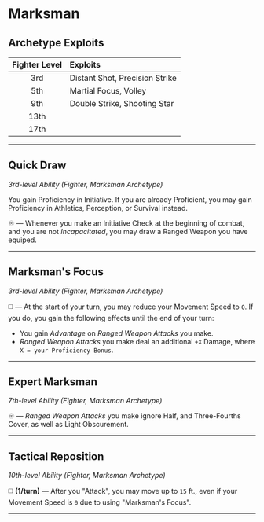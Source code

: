 # Marksman

## Archetype Exploits

| Fighter Level | Exploits                       |
|:-------------:|:-------------------------------|
|      3rd      | Distant Shot, Precision Strike |
|      5th      | Martial Focus, Volley          |
|      9th      | Double Strike, Shooting Star   |
|     13th      |                                |
|     17th      |                                |

---

## Quick Draw
*3rd-level Ability (Fighter, Marksman Archetype)*  

You gain Proficiency in Initiative. If you are already Proficient, you may gain Proficiency in Athletics, Perception, or Survival instead.

♾️ — Whenever you make an Initiative Check at the beginning of combat, and you are not *Incapacitated*, you may draw a Ranged Weapon you have equiped.

---

## Marksman's Focus
*3rd-level Ability (Fighter, Marksman Archetype)*  

◻️ — At the start of your turn, you may reduce your Movement Speed to `0`. If you do, you gain the following effects until the end of your turn:
* You gain *Advantage* on *Ranged Weapon Attacks* you make.
* *Ranged Weapon Attacks* you make deal an additional `+X` Damage, where `X = your Proficiency Bonus`.

---

## Expert Marksman
*7th-level Ability (Fighter, Marksman Archetype)*  

♾️ — *Ranged Weapon Attacks* you make ignore Half, and Three-Fourths Cover, as well as Light Obscurement.

---

## Tactical Reposition
*10th-level Ability (Fighter, Marksman Archetype)*  

◻️ **(1/turn)** — After you "Attack", you may move up to `15` ft., even if your Movement Speed is `0` due to using "Marksman's Focus".

---
